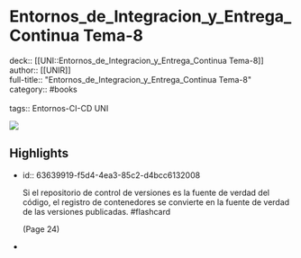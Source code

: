 # Entornos_de_Integracion_y_Entrega_Continua Tema-8

deck:: [[UNI::Entornos_de_Integracion_y_Entrega_Continua Tema-8]]\
author:: [[UNIR]]\
full-title:: "Entornos_de_Integracion_y_Entrega_Continua Tema-8"\
category:: #books\
\
tags:: Entornos-CI-CD UNI  

![](https://readwise-assets.s3.amazonaws.com/media/uploaded_book_covers/profile_22942/435728cc-c310-465b-a48f-ec84ca431ab8.jpg)
## Highlights
- id:: 63639919-f5d4-4ea3-85c2-d4bcc6132008
  
  Si el repositorio de control de versiones es la fuente de verdad del código, el registro de contenedores se convierte en la fuente de verdad de las versiones publicadas. #flashcard 
  
  
     (Page 24)
-